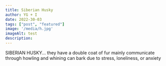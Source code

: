 ```yaml
---
title: Siberian Husky
author: YG + I
date: 2022-30-03
tags: ["post", "featured"]
image: '/media/h.jpg'
imageAlt: test
description: 
---
```

SIBERIAN HUSKY...
they have a double coat of fur
mainly communicate through howling and whining
can bark due to stress, loneliness, or anxiety
